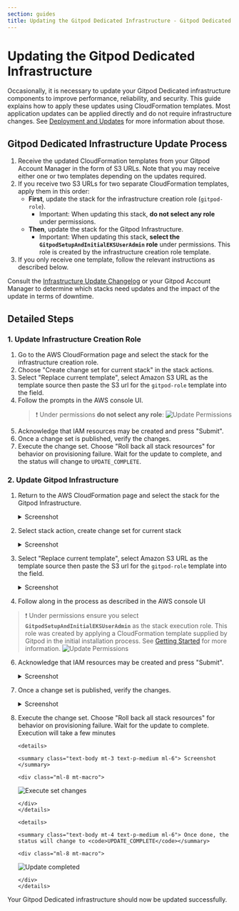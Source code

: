 ```yaml
---
section: guides
title: Updating the Gitpod Dedicated Infrastructure - Gitpod Dedicated docs
---
```


# Updating the Gitpod Dedicated Infrastructure

Occasionally, it is necessary to update your Gitpod Dedicated infrastructure components to improve performance,
reliability, and security. This guide explains how to apply these updates using CloudFormation templates. Most
application updates can be applied directly and do not require infrastructure changes.
See [Deployment and Updates](/docs/gitpod-dedicated/background/deployment-updates) for more information about those.

## Gitpod Dedicated Infrastructure Update Process

1. Receive the updated CloudFormation templates from your Gitpod Account Manager in the form of S3 URLs. Note that you may receive either one
   or two templates depending on the updates required.
2. If you receive two S3 URLs for two separate CloudFormation templates, apply them in this order:
    - **First**, update the stack for the infrastructure creation role (`gitpod-role`).
        - Important: When updating this stack, **do not select any role** under permissions.
    - **Then**, update the stack for the Gitpod Infrastructure.
        - Important: When updating this stack, **select the `GitpodSetupAndInitialEKSUserAdmin` role** under
          permissions. This role is created by the infrastructure creation role template.
3. If you only receive one template, follow the relevant instructions as described below.

Consult the [Infrastructure Update Changelog](/docs/gitpod-dedicated/reference/infrastructure-update-changelog) or your
Gitpod Account Manager to determine which stacks need updates and the impact of the update in terms of downtime.

## Detailed Steps

### 1. Update Infrastructure Creation Role

1. Go to the AWS CloudFormation page and select the stack for the infrastructure creation role.
2. Choose "Create change set for current stack" in the stack actions.
3. Select "Replace current template", select Amazon S3 URL as the template source then paste the S3 url for the `gitpod-role` template into the field.
4. Follow the prompts in the AWS console UI.
    > ❗️ Under permissions **do not select any role**:
    > ![Update Permissions](/images/docs/gitpod-dedicated/guides/updating-gitpod-dedicated-infrastructure/permission-update-role-template.webp)
5. Acknowledge that IAM resources may be created and press "Submit".
6. Once a change set is published, verify the changes.
7. Execute the change set. Choose "Roll back all stack resources" for behavior on provisioning failure. Wait for the
   update to complete, and the status will change to `UPDATE_COMPLETE`.

### 2. Update Gitpod Infrastructure

1. Return to the AWS CloudFormation page and select the stack for the Gitpod Infrastructure.

     <details>

     <summary class="text-body mt-3 text-p-medium ml-6"> Screenshot </summary>

     <div class="ml-8 mt-macro">

    ![Configure AWS Environment Variables](/images/docs/gitpod-dedicated/guides/updating-gitpod-dedicated-infrastructure/navigate-aws-console.webp)

     </div>
     </details>

2. Select stack action, create change set for current stack

     <details>

     <summary class="text-body mt-3 text-p-medium ml-6"> Screenshot </summary>

     <div class="ml-8 mt-macro">

    ![Select stack from AWS console](/images/docs/gitpod-dedicated/guides/updating-gitpod-dedicated-infrastructure/select-stack.webp)

     </div>
     </details>

3. Select "Replace current template", select Amazon S3 URL as the template source then paste the S3 url for the `gitpod-role` template into the field.
     <details>

     <summary class="text-body mt-3 text-p-medium ml-6"> Screenshot </summary>

     <div class="ml-8 mt-macro">

    ![Replace current template](/images/docs/gitpod-dedicated/guides/updating-gitpod-dedicated-infrastructure/replace-template.webp)

     </div>
     </details>

4. Follow along in the process as described in the AWS console UI

> ❗️ Under permissions ensure you select **`GitpodSetupAndInitialEKSUserAdmin`** as the stack execution role. This role was
> created by applying a CloudFormation template supplied by Gitpod in the initial installation process.
> See [Getting Started](/docs/gitpod-dedicated/guides/getting-started) for more information.
> ![Update Permissions](/images/docs/gitpod-dedicated/guides/updating-gitpod-dedicated-infrastructure/permissions-update-gitpod-template.webp)

6.  Acknowledge that IAM resources may be created and press "Submit".

     <details>

     <summary class="text-body mt-3 text-p-medium ml-6"> Screenshot </summary>

     <div class="ml-8 mt-macro">

    ![ACK IAM Resources](/images/docs/gitpod-dedicated/guides/updating-gitpod-dedicated-infrastructure/ack-IAM-resources.webp)

     </div>
     </details>

7.  Once a change set is published, verify the changes.

     <details>

     <summary class="text-body mt-3 text-p-medium ml-6"> Screenshot </summary>

     <div class="ml-8 mt-macro">

    ![Set changes published](/images/docs/gitpod-dedicated/guides/updating-gitpod-dedicated-infrastructure/changes-published.webp)

     </div>
     </details>

8.  Execute the change set. Choose "Roll back all stack resources" for behavior on provisioning failure. Wait for the
    update to complete. Execution will take a few minutes

        <details>

        <summary class="text-body mt-3 text-p-medium ml-6"> Screenshot </summary>

        <div class="ml-8 mt-macro">

    ![Execute set changes](/images/docs/gitpod-dedicated/guides/updating-gitpod-dedicated-infrastructure/execute-change-set.webp)

        </div>
        </details>

        <details>

        <summary class="text-body mt-4 text-p-medium ml-6"> Once done, the status will change to <code>UPDATE_COMPLETE</code></summary>

        <div class="ml-8 mt-macro">

    ![Update completed](/images/docs/gitpod-dedicated/guides/updating-gitpod-dedicated-infrastructure/update-complete.webp)

        </div>
        </details>

Your Gitpod Dedicated infrastructure should now be updated successfully.
